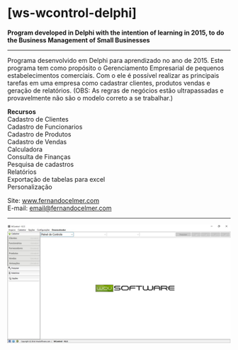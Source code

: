 # [ws-wcontrol-delphi]

<b>Program developed in Delphi with the intention of learning in 2015, to do the Business Management of Small Businesses</b>
___
Programa desenvolvido em Delphi para aprendizado no ano de 2015. Este programa tem como propósito o Gerenciamento Empresarial de pequenos estabelecimentos comerciais. Com o ele é possível realizar as principais tarefas em uma empresa como cadastrar clientes, produtos vendas e geração de relatórios. (OBS: As regras de negócios estão ultrapassadas e provavelmente não são o modelo correto a se trabalhar.)

<b>Recursos</b></br>
Cadastro de Clientes</br>
Cadastro de Funcionarios</br>
Cadastro de Produtos</br>
Cadastro de Vendas</br>
Calculadora</br>
Consulta de Finanças</br>
Pesquisa de cadastros</br>
Relatórios</br>
Exportação de tabelas para excel</br>
Personalização</br>

Site: www.fernandocelmer.com
</br>
E-mail: email@fernandocelmer.com
________________________________
<p>
<img src="https://github.com/FernandoCelmer/ws-wcontrol-delphi/blob/master/Design/Screns/ws-wcontrol-v25-02.jpg?raw=true"/>
